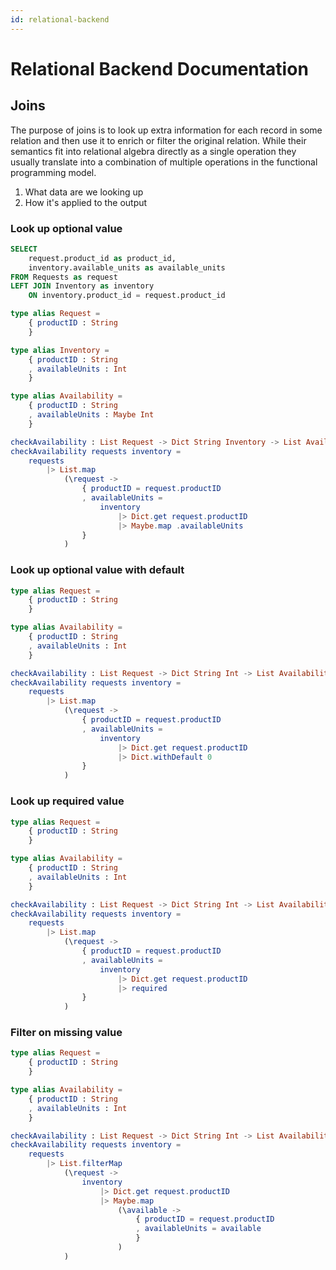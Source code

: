 ```yaml
---
id: relational-backend
---
```


# Relational Backend Documentation

## Joins

The purpose of joins is to look up extra information for each record in some relation and then use it to enrich or 
filter the original relation. While their semantics fit into relational algebra directly as a single operation they 
usually translate into a combination of multiple operations in the functional programming model. 

1. What data are we looking up
2. How it's applied to the output

### Look up optional value

```sql
SELECT 
    request.product_id as product_id, 
    inventory.available_units as available_units 
FROM Requests as request
LEFT JOIN Inventory as inventory
    ON inventory.product_id = request.product_id 
```


```elm
type alias Request =
    { productID : String
    }

type alias Inventory =
    { productID : String
    , availableUnits : Int 
    } 

type alias Availability =
    { productID : String
    , availableUnits : Maybe Int
    }

checkAvailability : List Request -> Dict String Inventory -> List Availability 
checkAvailability requests inventory =
    requests
        |> List.map
            (\request ->
                { productID = request.productID
                , availableUnits = 
                    inventory 
                        |> Dict.get request.productID
                        |> Maybe.map .availableUnits
                } 
            )
```

### Look up optional value with default

```elm
type alias Request =
    { productID : String
    }

type alias Availability =
    { productID : String
    , availableUnits : Int
    }

checkAvailability : List Request -> Dict String Int -> List Availability 
checkAvailability requests inventory =
    requests
        |> List.map
            (\request ->
                { productID = request.productID
                , availableUnits = 
                    inventory 
                        |> Dict.get request.productID
                        |> Dict.withDefault 0
                } 
            )
```
### Look up required value

```elm
type alias Request =
    { productID : String
    }

type alias Availability =
    { productID : String
    , availableUnits : Int
    }

checkAvailability : List Request -> Dict String Int -> List Availability 
checkAvailability requests inventory =
    requests
        |> List.map
            (\request ->
                { productID = request.productID
                , availableUnits = 
                    inventory 
                        |> Dict.get request.productID
                        |> required
                } 
            )
```

### Filter on missing value

```elm
type alias Request =
    { productID : String
    }

type alias Availability =
    { productID : String
    , availableUnits : Int
    }

checkAvailability : List Request -> Dict String Int -> List Availability 
checkAvailability requests inventory =
    requests
        |> List.filterMap
            (\request ->
                inventory 
                    |> Dict.get request.productID
                    |> Maybe.map 
                        (\available ->
                            { productID = request.productID
                            , availableUnits = available
                            } 
                        )               
            )
```


